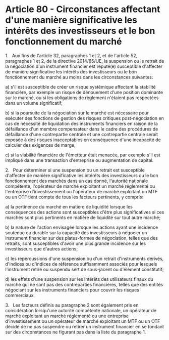 # Article 80 - Circonstances affectant d'une manière significative les intérêts des investisseurs et le bon fonctionnement du marché


1.   Aux fins de l'article 32, paragraphes 1 et 2, et de l'article 52, paragraphes 1 et 2, de la directive 2014/65/UE, la suspension ou le retrait de la négociation d'un instrument financier est réputé(e) susceptible d'affecter de manière significative les intérêts des investisseurs ou le bon fonctionnement du marché au moins dans les circonstances suivantes:

a) s'il est susceptible de créer un risque systémique affectant la stabilité financière, par exemple un risque de dénouement d'une position dominante sur le marché, ou si les obligations de règlement n'étaient pas respectées dans un volume significatif;

b) si la poursuite de la négociation sur le marché est nécessaire pour exécuter des fonctions de gestion des risques critiques post-négociation en cas de nécessité de liquidation des instruments financiers en raison de la défaillance d'un membre compensateur dans le cadre des procédures de défaillance d'une contrepartie centrale et une contrepartie centrale serait exposée à des risques inacceptables en conséquence d'une incapacité de calculer des exigences de marge;

c) si la viabilité financière de l'émetteur était menacée, par exemple s'il est impliqué dans une transaction d'entreprise ou augmentation de capital.

2.   Pour déterminer si une suspension ou un retrait est susceptible d'affecter de manière significative les intérêts des investisseurs ou le bon fonctionnement des marchés dans un cas donné, l'autorité nationale compétente, l'opérateur de marché exploitant un marché réglementé ou l'entreprise d'investissement ou l'opérateur de marché exploitant un MTF ou un OTF tient compte de tous les facteurs pertinents, y compris:

a) la pertinence du marché en matière de liquidité lorsque les conséquences des actions sont susceptibles d'être plus significatives si ces marchés sont plus pertinents en matière de liquidité sur tout autre marché;

b) la nature de l'action envisagée lorsque les actions ayant une incidence soutenue ou durable sur la capacité des investisseurs à négocier un instrument financier sur des plates-formes de négociation, telles que des retraits, sont susceptibles d'avoir une plus grande incidence sur les investisseurs que d'autres actions;

c) les répercussions d'une suspension ou d'un retrait d'instruments dérivés, d'indices ou d'indices de référence suffisamment associés pour lesquels l'instrument retiré ou suspendu sert de sous-jacent ou d'élément constitutif;

d) les effets d'une suspension sur les intérêts des utilisateurs finaux du marché qui ne sont pas des contreparties financières, telles que des entités négociant sur les instruments financiers pour couvrir les risques commerciaux.

3.   Les facteurs définis au paragraphe 2 sont également pris en considération lorsqu'une autorité compétente nationale, un opérateur de marché exploitant un marché réglementé ou une entreprise d'investissement ou un opérateur de marché exploitant un MTF ou un OTF décide de ne pas suspendre ou retirer un instrument financier en se fondant sur des circonstances ne figurant pas dans la liste du paragraphe 1.
